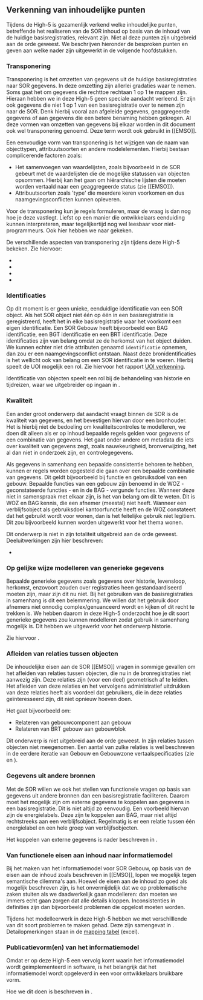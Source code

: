 ## Verkenning van inhoudelijke punten
Tijdens de High-5 is gezamenlijk verkend welke inhoudelijke punten, betreffende het realiseren van de SOR inhoud op basis van de inhoud van de huidige basisregistraties, relevant zijn. Niet al deze punten zijn uitgebreid aan de orde geweest. We beschrijven hieronder de besproken punten en geven aan welke nader zijn uitgewerkt in de volgende hoofdstukken. 

### Transponering

Transponering is het omzetten van gegevens uit de huidige basisregistraties naar SOR gegevens. In deze omzetting zijn allerlei gradaties waar te nemen. Soms gaat het om gegevens die rechttoe rechtaan 1 op 1 te mappen zijn. Hieraan hebben we in deze High-5 geen speciale aandacht verleend. Er zijn ook gegevens die niet 1 op 1 van een basisregistratie over te nemen zijn naar de SOR. Denk hierbij vooral aan afgeleide gegevens, geaggregeerde gegevens of aan gegevens die een betere benaming hebben gekregen. Al deze vormen van omzetten van gegevens bij elkaar worden in dit document ook wel transponering genoemd. Deze term wordt ook gebruikt in [[EMSO]]. 

Een eenvoudige vorm van transponering is het wijzigen van de naam van objecttypen, attribuutsoorten en andere modelelementen. Hierbij bestaan complicerende factoren zoals: 
- Het samenvoegen van waardelijsten, zoals bijvoorbeeld in de SOR gebeurt met de waardelijsten die de mogelijke statussen van objecten opsommen. Hierbij kan het gaan om hiërarchische lijsten die moeten worden vertaald naar een geaggregeerde status (zie [[EMSO]]).
- Attribuutsoorten zoals 'type' die meerdere keren voorkomen en dus naamgevingsconflicten kunnen opleveren.

Voor de transponering kun je regels formuleren, maar de vraag is dan nog hoe je deze vastlegt. Liefst op een manier die ontwikkelaars eenduiding kunnen interpreteren, maar tegelijkertijd nog wel leesbaar voor niet-programmeurs. Ook hier hebben we naar gekeken.

De verschillende aspecten van transponering zijn tijdens deze High-5 bekeken. Zie hiervoor: 
- [](#modelleerpatroon-voor-de-beschrijving-van-de-afleiding-van-sor-informatieobjecten)
- [](#vertalingsregels-en-afleidingsregels)
- [](#inventarisatie-van-manieren-om-vertaalspecificaties-vast-te-leggen)
- [](#gebouwen-van-bron-naar-sor)

### Identificaties

Op dit moment is er geen unieke, eenduidige identificatie van een SOR object. Als het SOR object niet één op één in een basisregistratie is geregistreerd, heeft het in elke basisregistratie waar het voorkomt een eigen identificatie. Een SOR Gebouw heeft bijvoorbeeld een BAG identificatie, een BGT identificatie en een BRT identificatie. Deze identificaties zijn van belang omdat ze de herkomst van het object duiden. We kunnen echter niet drie attributen genaamd `identificatie` opnemen, dan zou er een naamgevingsconflict ontstaan. Naast deze bronidentificaties is het wellicht ook van belang om een SOR identificatie in te voeren. Hierbij  speelt de UOI mogelijk een rol. Zie hiervoor het rapport [UOI verkenning](https://www.geonovum.nl/themas/unieke-object-identificatie).

Identificatie van objecten speelt een rol bij de behandeling van historie en tijdreizen, waar we uitgebreider op ingaan in [](#modelleren-van-historie-en-beantwoorden-van-tijdreisvragen).

### Kwaliteit 

Een ander groot onderwerp dat aandacht vraagt binnen de SOR is de kwaliteit van gegevens, en het bevestigen hiervan door een bronhouder. Het is hierbij niet de bedoeling om kwaliteitscontroles te modelleren, we doen dit alleen als er op inhoud bepaalde regels gelden voor gegevens of een combinatie van gegevens. Het gaat onder andere om metadata die iets over kwaliteit van gegevens zegt, zoals nauwkeurigheid, bronverwijzing, het al dan niet in onderzoek zijn, en controlegegevens.

Als gegevens in samenhang een bepaalde consistentie behoren te hebben, kunnen er regels worden opgesteld die gaan over een bepaalde combinatie van gegevens. Dit geldt bijvoorbeeld bij functie en gebruiksdoel van een gebouw. Bepaalde functies van een gebouw zijn benoemd in de WOZ - geconstateerde functies - en in de BAG - vergunde functies. Wanneer deze niet in samenspraak met elkaar zijn, is het van belang om dit te weten. Dit is WOZ en BAG kennis, die een afnemer (meestal) niet heeft. Wanneer een verblijfsobject als gebruiksdoel kantoorfunctie heeft en de WOZ constateert dat het gebruikt wordt voor wonen, dan is het feitelijke gebruik niet legitiem. Dit zou bijvoorbeeld kunnen worden uitgewerkt voor het thema wonen. 

Dit onderwerp is niet in zijn totaliteit uitgebreid aan de orde geweest. Deeluitwerkingen zijn hier beschreven: 
- [](#modelleerpatronen-voor-metadata)

### Op gelijke wijze modelleren van generieke gegevens

Bepaalde generieke gegevens zoals gegevens over historie, levensloop, herkomst, enzovoort zouden over registraties heen gestandaardiseerd moeten zijn, maar zijn dit nu niet. Bij het gebruiken van de basisregistraties in samenhang is dit een belemmering. We willen dat het gebruik door afnemers niet onnodig complex/genuanceerd wordt en kijken of dit recht te trekken is. We hebben daarom in deze High-5 onderzocht hoe je dit soort generieke gegevens zou kunnen modelleren zodat gebruik in samenhang mogelijk is. Dit hebben we uitgewerkt voor het onderwerp historie. 

Zie hiervoor [](#modelleren-van-historie-en-beantwoorden-van-tijdreisvragen).


### Afleiden van relaties tussen objecten

De inhoudelijke eisen aan de SOR [[EMSO]] vragen in sommige gevallen om het afleiden van relaties tussen objecten, die nu in de bronregistraties niet aanwezig zijn. Deze relaties zijn (voor een deel) geometrisch af te leiden. Het afleiden van deze relaties en het vervolgens administratief uitdrukken van deze relaties heeft als voordeel dat gebruikers, die in deze relaties geïnteresseerd zijn, dit niet opnieuw hoeven doen. 

Het gaat bijvoorbeeld om:
- Relateren van gebouwcomponent aan gebouw
- Relateren van BRT gebouw aan gebouwblok

Dit onderwerp is niet uitgebreid aan de orde geweest. In [](#vertaalspecificatie) zijn relaties tussen objecten niet meegenomen. Een aantal van zulke relaties is wel beschreven in de eerdere iteratie van Gebouw en Gebouwzone vertaalspecificaties (zie [](#vertaling-naar-sor-gebouw) en [](#vertaling-naar-sor-gebouwzone)). 
 
### Gegevens uit andere bronnen

Met de SOR willen we ook het stellen van functionele vragen op basis van gegevens uit andere bronnen dan een basisregistratie faciliteren. Daarom moet het mogelijk zijn om externe gegevens te koppelen aan gegevens in een basisregistratie. Dit is niet altijd zo eenvoudig. Een voorbeeld hiervan zijn de energielabels. Deze zijn te koppelen aan BAG, maar niet altijd rechtstreeks aan een verblijfsobject. Regelmatig is er een relatie tussen één energielabel en een hele groep van verblijfsobjecten. 

Het koppelen van externe gegevens is nader beschreven in [](#gegevens-koppelen-tussen-een-sor-gebouw-en-een-andere-informatiebron).

### Van functionele eisen aan inhoud naar informatiemodel
Bij het maken van het informatiemodel voor SOR Gebouw, op basis van de eisen aan de inhoud zoals beschreven in [[EMSO]], lopen we mogelijk tegen semantische dilemma's aan. Hoewel de eisen aan de inhoud zo goed als mogelijk beschreven zijn, is het onvermijdelijk dat we op problematische zaken stuiten als we daadwerkelijk gaan modelleren: dan moeten we immers echt gaan zorgen dat alle details kloppen. Inconsistenties in definities zijn dan bijvoorbeeld problemen die opgelost moeten worden. 

Tijdens het modelleerwerk in deze High-5 hebben we met verschilllende van dit soort problemen te maken gehad. Deze zijn samengevat in [](#lessons-learned). Detailopmerkingen staan in de [mapping tabel](transponering/mapping-deel-Gebouw-en-VBO.xlsx) (excel). 

### Publicatievorm(en) van het informatiemodel
Omdat er op deze High-5 een vervolg komt waarin het informatiemodel wordt geimplementeerd in software, is het belangrijk dat het informatiemodel wordt opgeleverd in een voor ontwikkelaars bruikbare vorm. 

Hoe we dit doen is beschreven in [](#benodigdheden-ten-behoeve-van-api-s). 